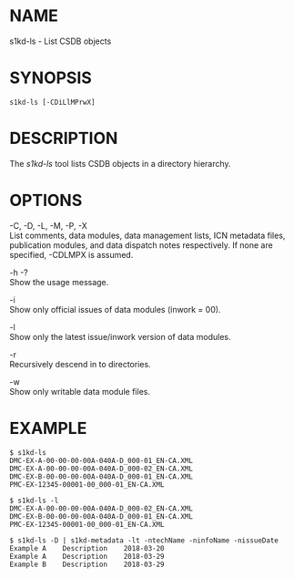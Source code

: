 NAME
====

s1kd-ls - List CSDB objects

SYNOPSIS
========

    s1kd-ls [-CDiLlMPrwX]

DESCRIPTION
===========

The *s1kd-ls* tool lists CSDB objects in a directory hierarchy.

OPTIONS
=======

-C, -D, -L, -M, -P, -X  
List comments, data modules, data management lists, ICN metadata files, publication modules, and data dispatch notes respectively. If none are specified, -CDLMPX is assumed.

-h -?  
Show the usage message.

-i  
Show only official issues of data modules (inwork = 00).

-l  
Show only the latest issue/inwork version of data modules.

-r  
Recursively descend in to directories.

-w  
Show only writable data module files.

EXAMPLE
=======

    $ s1kd-ls
    DMC-EX-A-00-00-00-00A-040A-D_000-01_EN-CA.XML
    DMC-EX-A-00-00-00-00A-040A-D_000-02_EN-CA.XML
    DMC-EX-B-00-00-00-00A-040A-D_000-01_EN-CA.XML
    PMC-EX-12345-00001-00_000-01_EN-CA.XML

    $ s1kd-ls -l
    DMC-EX-A-00-00-00-00A-040A-D_000-02_EN-CA.XML
    DMC-EX-B-00-00-00-00A-040A-D_000-01_EN-CA.XML
    PMC-EX-12345-00001-00_000-01_EN-CA.XML

    $ s1kd-ls -D | s1kd-metadata -lt -ntechName -ninfoName -nissueDate
    Example A    Description    2018-03-20
    Example A    Description    2018-03-29
    Example B    Description    2018-03-29
